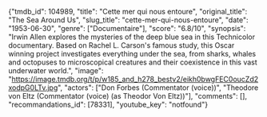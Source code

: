 {"tmdb_id": 104989, "title": "Cette mer qui nous entoure", "original_title": "The Sea Around Us", "slug_title": "cette-mer-qui-nous-entoure", "date": "1953-06-30", "genre": ["Documentaire"], "score": "6.8/10", "synopsis": "Irwin Allen explores the mysteries of the deep blue sea in this Technicolor documentary. Based on Rachel L. Carson's famous study, this Oscar winning project investigates everything under the sea, from sharks, whales and octopuses to microscopical creatures and their coexistence in this vast underwater world.", "image": "https://image.tmdb.org/t/p/w185_and_h278_bestv2/eikh0bwgFEC0oucZd2xodpG0LTv.jpg", "actors": ["Don Forbes (Commentator (voice))", "Theodore von Eltz (Commentator (voice) (as Theodor Von Eltz))"], "comments": [], "recommandations_id": [78331], "youtube_key": "notfound"}